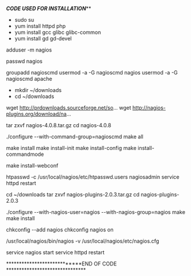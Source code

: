 *****************CODE USED FOR INSTALLATION*******************
- sudo su
- yum install httpd php
- yum install gcc glibc glibc-common
- yum install gd gd-devel

 adduser -m nagios
 
 passwd nagios

groupadd nagioscmd
usermod -a -G nagioscmd nagios
usermod -a -G nagioscmd apache

- mkdir ~/downloads
- cd ~/downloads

wget http://prdownloads.sourceforge.net/so...
wget http://nagios-plugins.org/download/na...

tar zxvf nagios-4.0.8.tar.gz
cd nagios-4.0.8

./configure --with-command-group=nagioscmd
make all


make install
make install-init
make install-config
make install-commandmode


make install-webconf

htpasswd -c /usr/local/nagios/etc/htpasswd.users nagiosadmin
service httpd restart


cd ~/downloads
tar zxvf nagios-plugins-2.0.3.tar.gz
cd nagios-plugins-2.0.3

./configure --with-nagios-user=nagios --with-nagios-group=nagios
make
make install


chkconfig --add nagios
chkconfig nagios on

/usr/local/nagios/bin/nagios -v /usr/local/nagios/etc/nagios.cfg

service nagios start
service httpd restart

****************************END OF CODE *******************************
